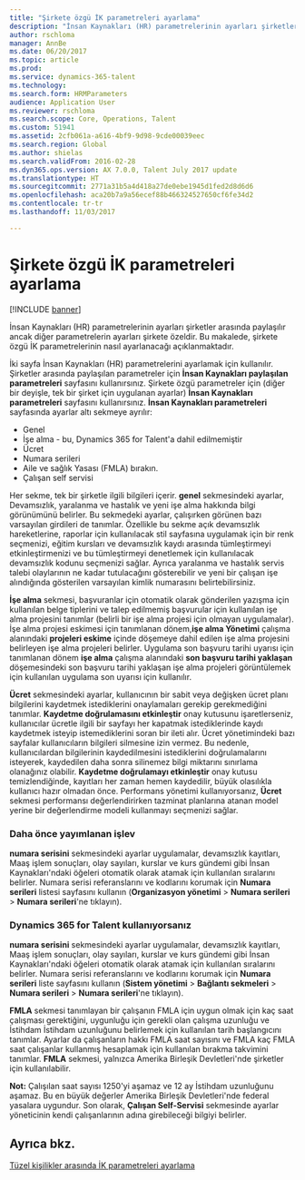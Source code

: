 ```yaml
---
title: "Şirkete özgü İK parametreleri ayarlama"
description: "İnsan Kaynakları (HR) parametrelerinin ayarları şirketler arasında paylaşılır ancak diğer parametrelerin ayarları şirkete özeldir. Bu makalede, şirkete özgü İK parametrelerinin nasıl ayarlanacağı açıklanmaktadır."
author: rschloma
manager: AnnBe
ms.date: 06/20/2017
ms.topic: article
ms.prod: 
ms.service: dynamics-365-talent
ms.technology: 
ms.search.form: HRMParameters
audience: Application User
ms.reviewer: rschloma
ms.search.scope: Core, Operations, Talent
ms.custom: 51941
ms.assetid: 2cfb061a-a616-4bf9-9d98-9cde00039eec
ms.search.region: Global
ms.author: shielas
ms.search.validFrom: 2016-02-28
ms.dyn365.ops.version: AX 7.0.0, Talent July 2017 update
ms.translationtype: HT
ms.sourcegitcommit: 2771a31b5a4d418a27de0ebe1945d1fed2d8d6d6
ms.openlocfilehash: aca20b7a9a56ecef88b466324527650cf6fe34d2
ms.contentlocale: tr-tr
ms.lasthandoff: 11/03/2017

---
```


# <a name="set-up-company-specific-hr-parameters"></a>Şirkete özgü İK parametreleri ayarlama

[!INCLUDE [banner](includes/banner.md)]

İnsan Kaynakları (HR) parametrelerinin ayarları şirketler arasında paylaşılır ancak diğer parametrelerin ayarları şirkete özeldir. Bu makalede, şirkete özgü İK parametrelerinin nasıl ayarlanacağı açıklanmaktadır.

İki sayfa İnsan Kaynakları (HR) parametrelerini ayarlamak için kullanılır. Şirketler arasında paylaşılan parametreler için **İnsan Kaynakları paylaşılan parametreleri** sayfasını kullanırsınız. Şirkete özgü parametreler için (diğer bir deyişle, tek bir şirket için uygulanan ayarlar) **İnsan Kaynakları parametreleri** sayfasını kullanırsınız. **İnsan Kaynakları parametreleri** sayfasında ayarlar altı sekmeye ayrılır:

-   Genel
-   İşe alma - bu, Dynamics 365 for Talent'a dahil edilmemiştir
-   Ücret
-   Numara serileri
-   Aile ve sağlık Yasası (FMLA) bırakın.
-   Çalışan self servisi

Her sekme, tek bir şirketle ilgili bilgileri içerir. **genel** sekmesindeki ayarlar, Devamsızlık, yaralanma ve hastalık ve yeni işe alma hakkında bilgi görünümünü belirler. Bu sekmedeki ayarlar, çalışırken görünen bazı varsayılan girdileri de tanımlar. Özellikle bu sekme açık devamsızlık hareketlerine, raporlar için kullanılacak stil sayfasına uygulamak için bir renk seçmenizi, eğitim kursları ve devamsızlık kaydı arasında tümleştirmeyi etkinleştirmenizi ve bu tümleştirmeyi denetlemek için kullanılacak devamsızlık kodunu seçmenizi sağlar. Ayrıca yaralanma ve hastalık servis talebi olaylarının ne kadar tutulacağını gösterebilir ve yeni bir çalışan işe alındığında gösterilen varsayılan kimlik numarasını belirtebilirsiniz. 

**İşe alma** sekmesi, başvuranlar için otomatik olarak gönderilen yazışma için kullanılan belge tiplerini ve talep edilmemiş başvurular için kullanılan işe alma projesini tanımlar (belirli bir işe alma projesi için olmayan uygulamalar). İşe alma projesi eskimesi için tanımlanan dönem,**işe alma Yönetimi** çalışma alanındaki **projeleri eskime** içinde döşemeye dahil edilen işe alma projesini belirleyen işe alma projeleri belirler. Uygulama son başvuru tarihi uyarısı için tanımlanan dönem **işe alma** çalışma alanındaki **son başvuru tarihi yaklaşan** döşemesindeki son başvuru tarihi yaklaşan işe alma projeleri görüntülemek için kullanılan uygulama son uyarısı için kullanılır. 

**Ücret** sekmesindeki ayarlar, kullanıcının bir sabit veya değişken ücret planı bilgilerini kaydetmek istediklerini onaylamaları gerekip gerekmediğini tanımlar. **Kaydetme doğrulamasını etkinleştir** onay kutusunu işaretlerseniz, kullanıcılar ücretle ilgili bir sayfayı her kapatmak istediklerinde kaydı kaydetmek isteyip istemediklerini soran bir ileti alır. Ücret yönetimindeki bazı sayfalar kullanıcıların bilgileri silmesine izin vermez. Bu nedenle, kullanıcılardan bilgilerinin kaydedilmesini istediklerini doğrulamalarını isteyerek, kaydedilen daha sonra silinemez bilgi miktarını sınırlama olanağınız olabilir. **Kaydetme doğrulamayı etkinleştir** onay kutusu temizlendiğinde, kayıtları her zaman hemen kaydedilir, büyük olasılıkla kullanıcı hazır olmadan önce. Performans yönetimi kullanıyorsanız, **Ücret** sekmesi performansı değerlendirirken tazminat planlarına atanan model yerine bir değerlendirme modeli kullanmayı seçmenizi sağlar. 

### <a name="previously-released-functionality"></a>Daha önce yayımlanan işlev
**numara serisini** sekmesindeki ayarlar uygulamalar, devamsızlık kayıtları, Maaş işlem sonuçları, olay sayıları, kurslar ve kurs gündemi gibi İnsan Kaynakları'ndaki öğeleri otomatik olarak atamak için kullanılan sıralarını belirler. Numara serisi referanslarını ve kodlarını korumak için **Numara serileri** listesi sayfasını kullanın (**Organizasyon yönetimi** &gt; **Numara serileri** &gt; **Numara serileri**'ne tıklayın).

### <a name="if-youre-using-dynamics-365-for-talent"></a>Dynamics 365 for Talent kullanıyorsanız
**numara serisini** sekmesindeki ayarlar uygulamalar, devamsızlık kayıtları, Maaş işlem sonuçları, olay sayıları, kurslar ve kurs gündemi gibi İnsan Kaynakları'ndaki öğeleri otomatik olarak atamak için kullanılan sıralarını belirler. Numara serisi referanslarını ve kodlarını korumak için **Numara serileri** liste sayfasını kullanın (**Sistem yönetimi** &gt; **Bağlantı sekmeleri** &gt; **Numara serileri** &gt; **Numara serileri**'ne tıklayın). 

**FMLA** sekmesi tanımlayan bir çalışanın FMLA için uygun olmak için kaç saat çalışması gerektiğini, uygunluğu için gerekli olan çalışma uzunluğu ve İstihdam İstihdam uzunluğunu belirlemek için kullanılan tarih başlangıcını tanımlar. Ayarlar da çalışanların hakkı FMLA saat sayısını ve FMLA kaç FMLA saat çalışanlar kullanmış hesaplamak için kullanılan bırakma takvimini tanımlar. **FMLA** sekmesi, yalnızca Amerika Birleşik Devletleri'nde şirketler için kullanılabilir. 

**Not:** Çalışılan saat sayısı 1250'yi aşamaz ve 12 ay İstihdam uzunluğunu aşamaz. Bu en büyük değerler Amerika Birleşik Devletleri'nde federal yasalara uygundur. Son olarak, **Çalışan Self-Servisi** sekmesinde ayarlar yöneticinin kendi çalışanlarının adına girebileceği bilgiyi belirler.

<a name="see-also"></a>Ayrıca bkz.
--------

[Tüzel kişilikler arasında İK parametreleri ayarlama](set-up-hr-parameters-across-legal-entities.md)




